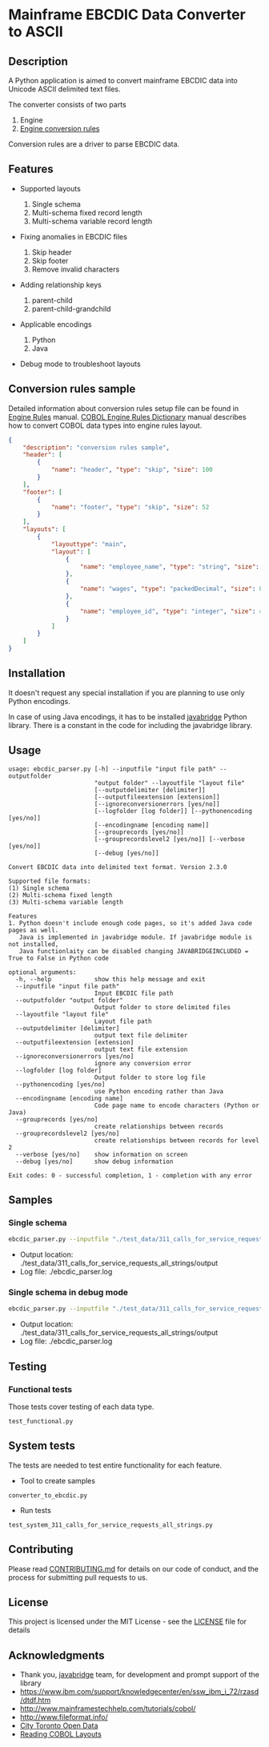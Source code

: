 # Mainframe EBCDIC Data Converter to ASCII

## Description
A Python application is aimed to convert mainframe EBCDIC data into Unicode ASCII delimited text files. 

The converter consists of two parts
1. Engine
2. [Engine conversion rules](https://github.com/larandvit/ebcdic-parser/blob/master/docs/engine_rules_manual.md)
 
Conversion rules are a driver to parse EBCDIC data.

## Features

* Supported layouts
    1. Single schema
    2. Multi-schema fixed record length
    3. Multi-schema variable record length
 
* Fixing anomalies in EBCDIC files
    1. Skip header
    2. Skip footer
    3. Remove invalid characters
  
* Adding relationship keys
    1. parent-child
    2. parent-child-grandchild
     
* Applicable encodings
    1. Python
    2. Java
    
* Debug mode to troubleshoot layouts

## Conversion rules sample
Detailed information about conversion rules setup file can be found in [Engine Rules](https://github.com/larandvit/ebcdic-parser/blob/master/docs/engine_rules_manual.md) manual. [COBOL Engine Rules Dictionary](https://github.com/larandvit/ebcdic-parser/blob/master/docs/cobol_engine_rules_dictionary.md) manual describes how to convert COBOL data types into engine rules layout.
```json
{
    "description": "conversion rules sample",
    "header": [
        {
            "name": "header", "type": "skip", "size": 100
        }
    ],
    "footer": [
        {
            "name": "footer", "type": "skip", "size": 52
        }
    ],
    "layouts": [
        {
            "layouttype": "main",
            "layout": [
                {
                    "name": "employee_name", "type": "string", "size": 55
                },
                {
                    "name": "wages", "type": "packedDecimal", "size": 8
                },
                {
                    "name": "employee_id", "type": "integer", "size": 4
                }
            ]
        }
    ]
}
```

## Installation
It doesn't request any special installation if you are planning to use only Python encodings.

In case of using Java encodings, it has to be installed [javabridge](https://pypi.org/project/javabridge/) Python library. There is a constant in the code for including the javabridge library.

## Usage
```
usage: ebcdic_parser.py [-h] --inputfile "input file path" --outputfolder
                        "output folder" --layoutfile "layout file"
                        [--outputdelimiter [delimiter]]
                        [--outputfileextension [extension]]
                        [--ignoreconversionerrors [yes/no]]
                        [--logfolder [log folder]] [--pythonencoding [yes/no]]
                        [--encodingname [encoding name]]
                        [--grouprecords [yes/no]]
                        [--grouprecordslevel2 [yes/no]] [--verbose [yes/no]]
                        [--debug [yes/no]]

Convert EBCDIC data into delimited text format. Version 2.3.0

Supported file formats:
(1) Single schema
(2) Multi-schema fixed length
(3) Multi-schema variable length

Features
1. Python doesn't include enough code pages, so it's added Java code pages as well.
   Java is implemented in javabridge module. If javabridge module is not installed, 
   Java functionlaity can be disabled changing JAVABRIDGEINCLUDED = True to False in Python code

optional arguments:
  -h, --help            show this help message and exit
  --inputfile "input file path"
                        Input EBCDIC file path
  --outputfolder "output folder"
                        Output folder to store delimited files
  --layoutfile "layout file"
                        Layout file path
  --outputdelimiter [delimiter]
                        output text file delimiter
  --outputfileextension [extension]
                        output text file extension
  --ignoreconversionerrors [yes/no]
                        ignore any conversion error
  --logfolder [log folder]
                        Output folder to store log file
  --pythonencoding [yes/no]
                        use Python encoding rather than Java
  --encodingname [encoding name]
                        Code page name to encode characters (Python or Java)
  --grouprecords [yes/no]
                        create relationships between records
  --grouprecordslevel2 [yes/no]
                        create relationships between records for level 2
  --verbose [yes/no]    show information on screen
  --debug [yes/no]      show debug information

Exit codes: 0 - successful completion, 1 - completion with any error
```

## Samples
### Single schema

```bash
ebcdic_parser.py --inputfile "./test_data/311_calls_for_service_requests_all_strings/311_calls_for_service_requests_sample.dat" --outputfolder "./test_data/311_calls_for_service_requests_all_strings/output" --layoutfile "./layout_repository/311_calls_for_service_requests_all_strings.json" --outputdelimiter ,
```

* Output location: ./test_data/311_calls_for_service_requests_all_strings/output
* Log file: ./ebcdic_parser.log

### Single schema in debug mode

```bash
ebcdic_parser.py --inputfile "./test_data/311_calls_for_service_requests_all_strings/311_calls_for_service_requests_sample.dat" --outputfolder "./test_data/311_calls_for_service_requests_all_strings/output" --layoutfile "./layout_repository/311_calls_for_service_requests_all_strings.json" --outputdelimiter , --debug yes
```

* Output location: ./test_data/311_calls_for_service_requests_all_strings/output
* Log file: ./ebcdic_parser.log

## Testing
### Functional tests

Those tests cover testing of each data type. 
```
test_functional.py
```
## System tests
The tests are needed to test entire functionality for each feature.
* Tool to create samples
```
converter_to_ebcdic.py
```
* Run tests
```
test_system_311_calls_for_service_requests_all_strings.py
```

## Contributing
Please read [CONTRIBUTING.md](https://github.com/larandvit/ebcdic-parser/blob/master/CONTRIBUTING.md) for details on our code of conduct, and the process for submitting pull requests to us.
 
## License
This project is licensed under the MIT License - see the [LICENSE](https://github.com/larandvit/ebcdic-parser/blob/master/LICENSE) file for details

## Acknowledgments
* Thank you, [javabridge](https://pypi.org/project/javabridge/)  team, for development and prompt support of the library
* https://www.ibm.com/support/knowledgecenter/en/ssw_ibm_i_72/rzasd/dtdf.htm
* http://www.mainframestechhelp.com/tutorials/cobol/
* http://www.fileformat.info/
* [City Toronto Open Data](https://www.toronto.ca/city-government/data-research-maps/open-data/)
* [Reading COBOL Layouts](http://www.3480-3590-data-conversion.com/article-reading-cobol-layouts-1.html)
